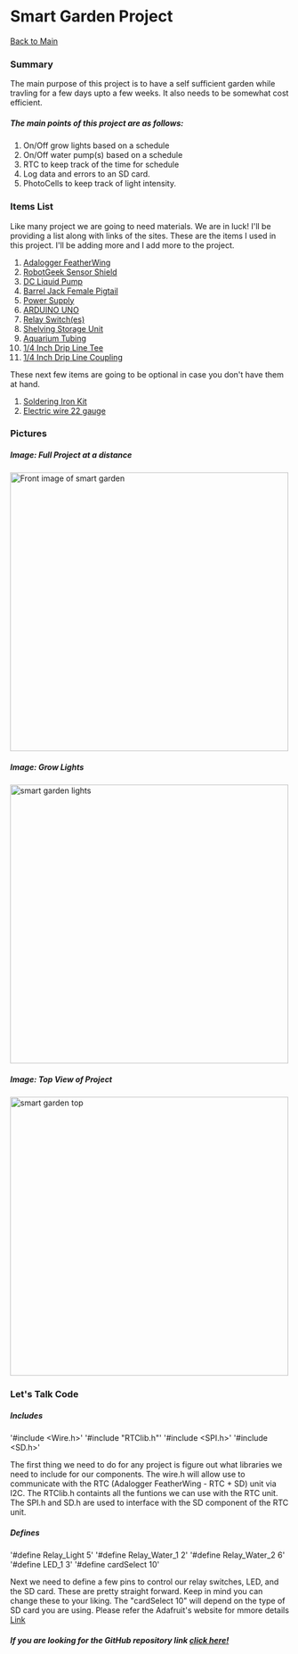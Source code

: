 # Smart Garden Project
[Back to Main](http://carlossantosdev.me)
### Summary

The main purpose of this project is to have a self sufficient garden while travling for a few days upto a few weeks. It also needs to be somewhat cost efficient.

##### The main points of this project are as follows:

1. On/Off grow lights based on a schedule
2. On/Off water pump(s) based on a schedule
3. RTC to keep track of the time for schedule
4. Log data and errors to an SD card.
5. PhotoCells to keep track of light intensity.


### Items List

Like many project we are going to need materials. We are in luck!
I'll be providing a list along with links of the sites. These are the items I used in this project. I'll be adding more and I add more to the project.

1. [Adalogger FeatherWing](https://www.adafruit.com/product/2922)
2. [RobotGeek Sensor Shield](https://www.robotgeek.com/robotgeek-sensor-shield)
3. [DC Liquid Pump](https://www.robotgeek.com/large-liquid-pump)
4. [Barrel Jack Female Pigtail](https://www.robotgeek.com/store/p/6612-Barrel-Jack-Female-Pigtail-Lead-2-1-5-5mm.aspx)
5. [Power Supply](https://www.robotgeek.com/p/power-supply-12vdc-5a.aspx)
6. [ARDUINO UNO](https://store.arduino.cc/usa/arduino-uno-rev3)
7. [Relay Switch(es)](https://www.amazon.com/dp/B06XHJ2PBJ/?coliid=I3RDTUQO5M74UB&colid=FP9L4KYYU2YC&psc=1&ref_=lv_ov_lig_dp_it)
8. [Shelving Storage Unit](https://www.amazon.com/dp/B01LWP8AL2/?coliid=I1757JK5ZZFCIM&colid=FP9L4KYYU2YC&psc=1&ref_=lv_ov_lig_dp_it)
9. [Aquarium Tubing](https://www.amazon.com/gp/product/B0002APXOQ/ref=ppx_yo_dt_b_asin_title_o02_s00?ie=UTF8&psc=1)
10. [1/4 Inch Drip Line Tee](https://www.amazon.com/Kalolary-Connectors-Irrigation-Universal-Fittings/dp/B07PQG3G5B/ref=sr_1_2?crid=2QNB6S8NPJK5K&keywords=1%2F4+drip+irrigation+tee&qid=1570947450&s=lawn-garden&sprefix=1%2F4+drip+irrigation+tee%2Clawngarden%2C238&sr=1-2)
11. [1/4 Inch Drip Line Coupling](https://www.amazon.com/Raindrip-312050B-Barbed-Connectors-4-Inch/dp/B003B68AU2/ref=sr_1_2?keywords=1%2F4+drip+irrigation+coupling&qid=1570947527&s=lawn-garden&sr=1-2)

These next few items are going to be optional in case you don't have them at hand.

1. [Soldering Iron Kit](https://www.amazon.com/dp/B01MR65RJD/?coliid=I15JW967TNOG03&colid=FP9L4KYYU2YC&psc=0&ref_=lv_ov_lig_dp_it)
2. [Electric wire 22 gauge](https://www.amazon.com/dp/B01LH1FR6M/?coliid=I1L6P5OPUK0WC3&colid=FP9L4KYYU2YC&psc=1&ref_=lv_ov_lig_dp_it)

### Pictures

#####  Image: Full Project at a distance
<p><img src="http://carlossantosdev.me/images/smart_garden_front.jpg" alt="Front image of smart garden" width="500" height="500"></p>

#####  Image: Grow Lights
<p><img src="http://carlossantosdev.me/images/smart_garden_lights.jpg" alt="smart garden lights" width="500" height="500"></p>

#####  Image: Top View of Project
<p><img src="http://carlossantosdev.me/images/smart_garden_top.jpg" alt="smart garden top" width="500" height="500"></p>

### Let's Talk Code

##### Includes
'#include <Wire.h>'
'#include "RTClib.h"'
'#include <SPI.h>'
'#include <SD.h>'

The first thing we need to do for any project is figure out what libraries we need to include for our components. The wire.h will allow use to communicate with the RTC (Adalogger FeatherWing - RTC + SD) unit via I2C.
The RTClib.h containts all the funtions we can use with the RTC unit.
The SPI.h and SD.h are used to interface with the SD component of the RTC unit.

##### Defines
'#define Relay_Light 5'
'#define Relay_Water_1 2'
'#define Relay_Water_2 6'
'#define LED_1 3'
'#define cardSelect 10'

Next we need to define a few pins to control our relay switches, LED, and the SD card. These are pretty straight forward. Keep in mind you can change these to your liking. The "cardSelect 10" will depend on the type of SD card you are using. Please refer the Adafruit's website for mmore details [Link](https://learn.adafruit.com/adafruit-adalogger-featherwing/using-the-sd-card)


##### If you are looking for the GitHub repository link [click here!](https://github.com/carlkid1499/carlkid1499.github.io)



